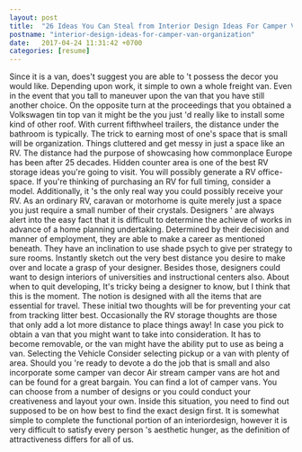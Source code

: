 ```yaml
---
layout: post
title:  "26 Ideas You Can Steal from Interior Design Ideas For Camper Van Organization"
postname: "interior-design-ideas-for-camper-van-organization"
date:   2017-04-24 11:31:42 +0700
categories: [resume]
---
```

Since it is a van, does't suggest you are able to 't possess the decor you would like. Depending upon work, it simple to own a whole freight van. Even in the event that you tall to maneuver upon the van that you have still another choice. On the opposite turn at the proceedings that you obtained a Volkswagen tin top van it might be the you just 'd really like to install some kind of other roof. With current fifthwheel trailers, the distance under the bathroom is typically. The trick to earning most of one's space that is small will be organization. Things cluttered and get messy in just a space like an RV. The distance had the purpose of showcasing how commonplace Europe has been after 25 decades. Hidden counter area is one of the best RV storage ideas you're going to visit. You will possibly generate a RV office-space. If you're thinking of purchasing an RV for full timing, consider a model. Additionally, it 's the only real way you could possibly receive your RV. As an ordinary RV, caravan or motorhome is quite merely just a space you just require a small number of their crystals. Designers ' are always alert into the easy fact that it is difficult to determine the achieve of works in advance of a home planning undertaking. Determined by their decision and manner of employment, they are able to make a career as mentioned beneath. They have an inclination to use shade psych to give per strategy to sure rooms. Instantly sketch out the very best distance you desire to make over and locate a grasp of your designer. Besides those, designers could want to design interiors of universities and instructional centers also. About when to quit developing, It's tricky being a designer to know, but I think that this is the moment. The notion is designed with all the items that are essential for travel. These initial two thoughts will be for preventing your cat from tracking litter best. Occasionally the RV storage thoughts are those that only add a lot more distance to place things away! In case you pick to obtain a van that you might want to take into consideration. It has to become removable, or the van might have the ability put to use as being a van. Selecting the Vehicle Consider selecting pickup or a van with plenty of area. Should you 're ready to devote a do the job that is small and also incorporate some camper van decor Air stream camper vans are hot and can be found for a great bargain. You can find a lot of camper vans. You can choose from a number of designs or you could conduct your creativeness and layout your own. Inside this situation, you need to find out supposed to be on how best to find the exact design first. It is somewhat simple to complete the functional portion of an interiordesign, however it is very difficult to satisfy every person 's aesthetic hunger, as the definition of attractiveness differs for all of us.
